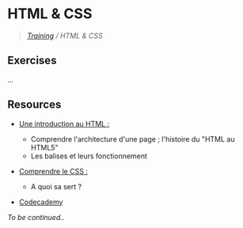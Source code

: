 # HTML & CSS

>_[Training](https://github.com/simplonco/training) / HTML & CSS_

## Exercises

...

## Resources

* [Une introduction au HTML :](https://developer.mozilla.org/fr/docs/Web/Guide/HTML/Introduction)
  * Comprendre l'architecture d'une page ; l'histoire du "HTML au HTML5"
  * Les balises et leurs fonctionnement

* [Comprendre le CSS :](https://docs.webplatform.org/wiki/css/tutorials) 
  * A quoi sa sert ?

* [Codecademy](http://codecademy.com)

_To be continued.._
